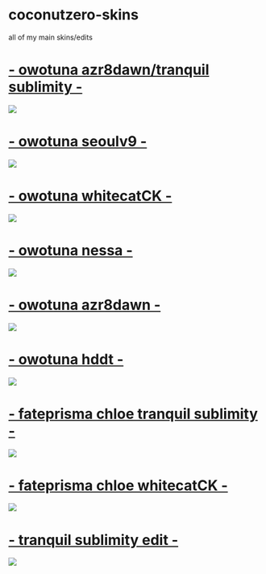 # coconutzero-skins

all of my main skins/edits 

# [- owotuna azr8dawn/tranquil sublimity -](https://drive.google.com/open?id=1fjnH2hA6GUGCm-W8CNT8m8ZmdIGRdWqj)
![](https://imgur.com/OPdhegI.jpg)

# [- owotuna seoulv9 -](https://drive.google.com/open?id=1b6lHzr2cQqlxMRZC022fhLevQoJSnMae)
![](https://imgur.com/ZgzcLfd.jpg)

# [- owotuna whitecatCK -](https://drive.google.com/open?id=1CLHSHwwO1n_7rqS3J1EQW8ZI8oGMf2ew)
![](https://imgur.com/G9FestQ.jpg)

# [- owotuna nessa -](https://drive.google.com/open?id=1sN5y-wvlKG1GHFTjUDC05Epde3OPNl80)
![](https://imgur.com/wwvItxv.jpg)

# [- owotuna azr8dawn -](https://drive.google.com/open?id=1iBED6G-wMRdEO7J8V00NwBmOo4mOXqy0)
![](https://imgur.com/Q9AuPAv.jpg)

# [- owotuna hddt -](https://drive.google.com/open?id=1EQs7nhnXa1LPE2E5q8X5eTZX1uq6oczk)
![](https://imgur.com/MfQr230.jpg)

# [- fateprisma chloe tranquil sublimity  -](https://drive.google.com/open?id=1SfOlBDhjGw27WOYvbpA9ZrJ06-q7qJp4)
![](https://imgur.com/mHP718v.jpg)

# [- fateprisma chloe whitecatCK  -](https://drive.google.com/open?id=1dZqTDXVgtrq3CelWGE9IkD7XTR3Gjq9j)
![](https://imgur.com/BeH66D7.jpg)

# [- tranquil sublimity edit -](https://drive.google.com/open?id=1pfQSGp_Ax0-rAO1Xp7E_gWSlxNrykB4p)
![](https://imgur.com/AE9nsBt.jpg)













